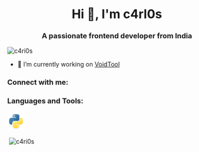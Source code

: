 <h1 align="center">Hi 👋, I'm c4rl0s</h1>
<h3 align="center">A passionate frontend developer from India</h3>

<p align="left"> <img src="https://komarev.com/ghpvc/?username=c4ri0s&label=Profile%20views&color=0e75b6&style=flat" alt="c4ri0s" /> </p>

- 🔭 I’m currently working on [VoidTool](c4rl0s_._)

<h3 align="left">Connect with me:</h3>
<p align="left">
</p>

<h3 align="left">Languages and Tools:</h3>
<p align="left"> <a href="https://www.python.org" target="_blank" rel="noreferrer"> <img src="https://raw.githubusercontent.com/devicons/devicon/master/icons/python/python-original.svg" alt="python" width="40" height="40"/> </a> </p>

<p>&nbsp;<img align="center" src="https://github-readme-stats.vercel.app/api?username=c4ri0s&show_icons=true&locale=en" alt="c4ri0s" /></p

